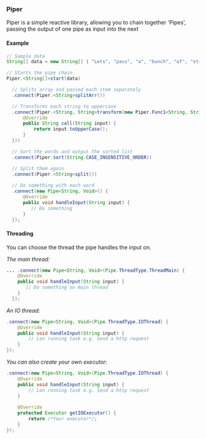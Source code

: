 ### Piper

Piper is a simple reactive library, allowing you to chain together 'Pipes', passing the output of one pipe as input into the next

#### Example

```Java
// Sample data
String[] data = new String[] { "Lets", "pass", "a", "bunch", "of", "strings", "in", "and", "manipulate", "them" };

// Starts the pipe chain
Piper.<String[]>start(data)

  // Splits array and passed each item separately
  .connect(Piper.<String>splitArr())

  // Transforms each string to uppercase
  .connect(Piper.<String, String>transform(new Piper.Func1<String, String>() {
      @Override
      public String call(String input) {
          return input.toUpperCase();
      }
  }))

  // Sort the words and output the sorted list
  .connect(Piper.sort(String.CASE_INSENSITIVE_ORDER))

  // Split them again
  .connect(Piper.<String>split())
  
  // Do something with each word
  .connect(new Pipe<String, Void>() {
      @Override
      public void handleInput(String input) {
         // Do something
      }
  });
```

#### Threading

You can choose the thread the pipe handles the input on.

*The main thread:*

```Java
... .connect(new Pipe<String, Void>(Pipe.ThreadType.ThreadMain) {
    @Override
    public void handleInput(String input) {
       // Do something on main thread
    }
  });
```

*An IO thread:*

```Java
.connect(new Pipe<String, Void>(Pipe.ThreadType.IOThread) {
    @Override
    public void handleInput(String input) {
        // Lon running task e.g. Send a http request
    }
});
```

*You can also create your own executor:*

```Java
.connect(new Pipe<String, Void>(Pipe.ThreadType.IOThread) {
    @Override
    public void handleInput(String input) {
        // Lon running task e.g. Send a http request
    }
    
    @Override
    protected Executor getIOExecutor() {
        return /*Your executor*/;
    }
});
```




